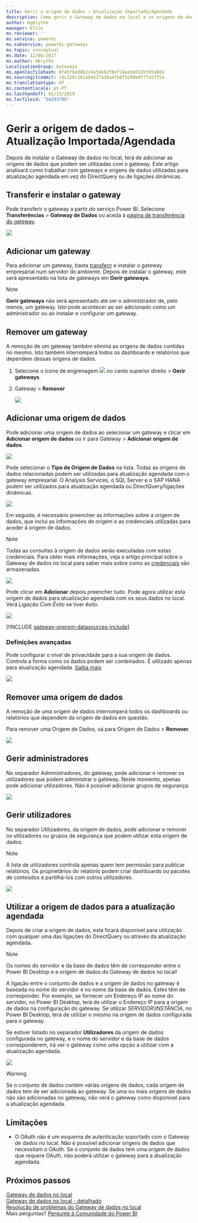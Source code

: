 ```yaml
---
title: Gerir a origem de dados – Atualização Importada/Agendada
description: Como gerir o Gateway de dados no local e as origens de dados que pertencem a esse gateway. Este artigo é específico para origens de dados que podem ser utilizadas com a atualização importada/agendada.
author: mgblythe
manager: kfile
ms.reviewer: ''
ms.service: powerbi
ms.subservice: powerbi-gateways
ms.topic: conceptual
ms.date: 12/06/2017
ms.author: mblythe
LocalizationGroup: Gateways
ms.openlocfilehash: 8f45fbed0b2c4e5de62f8ef18ee9a552bf05486b
ms.sourcegitcommit: c8c126c1b2ab4527a16a4fb8f5208e0f7fa5ff5a
ms.translationtype: HT
ms.contentlocale: pt-PT
ms.lasthandoff: 01/15/2019
ms.locfileid: "54293786"
---
```

# <a name="manage-your-data-source---importscheduled-refresh"></a>Gerir a origem de dados – Atualização Importada/Agendada
Depois de instalar o Gateway de dados no local, terá de adicionar as origens de dados que podem ser utilizadas com o gateway. Este artigo analisará como trabalhar com gateways e origens de dados utilizadas para atualização agendada em vez do DirectQuery ou de ligações dinâmicas.

## <a name="download-and-install-the-gateway"></a>Transferir e instalar o gateway
Pode transferir o gateway a partir do serviço Power BI. Selecione **Transferências** > **Gateway de Dados** ou aceda à [página de transferência do gateway](https://go.microsoft.com/fwlink/?LinkId=698861).

![](media/service-gateway-enterprise-manage-scheduled-refresh/powerbi-download-data-gateway.png)

## <a name="add-a-gateway"></a>Adicionar um gateway
Para adicionar um gateway, basta [transferir](https://go.microsoft.com/fwlink/?LinkId=698863) e instalar o gateway empresarial num servidor do ambiente. Depois de instalar o gateway, este será apresentado na lista de gateways em **Gerir gateways**.

> [!NOTE]
> **Gerir gateways** não será apresentado até ser o administrador de, pelo menos, um gateway. Isto pode acontecer ao ser adicionado como um administrador ou ao instalar e configurar um gateway.
> 
> 

## <a name="remove-a-gateway"></a>Remover um gateway
A remoção de um gateway também elimina as origens de dados contidas no mesmo.  Isto também interromperá todos os dashboards e relatórios que dependem dessas origens de dados.

1. Selecione o ícone de engrenagem ![](media/service-gateway-enterprise-manage-scheduled-refresh/pbi_gearicon.png) no canto superior direito > **Gerir gateways**.
2. Gateway > **Remover**
   
   ![](media/service-gateway-enterprise-manage-scheduled-refresh/datasourcesettings7.png)

## <a name="add-a-data-source"></a>Adicionar uma origem de dados
Pode adicionar uma origem de dados ao selecionar um gateway e clicar em **Adicionar origem de dados** ou ir para Gateway > **Adicionar origem de dados**.

![](media/service-gateway-enterprise-manage-scheduled-refresh/datasourcesettings1.png)

Pode selecionar o **Tipo de Origem de Dados** na lista. Todas as origens de dados relacionadas podem ser utilizadas para atualização agendada com o gateway empresarial. O Analysis Services, o SQL Server e o SAP HANA podem ser utilizados para atualização agendada ou DirectQuery/ligações dinâmicas.

![](media/service-gateway-enterprise-manage-scheduled-refresh/datasourcesettings2.png)

Em seguida, é necessário preencher as informações sobre a origem de dados, que inclui as informações de origem e as credenciais utilizadas para aceder à origem de dados.

> [!NOTE]
> Todas as consultas à origem de dados serão executadas com estas credenciais. Para obter mais informações, veja o artigo principal sobre o Gateway de dados no local para saber mais sobre como as [credenciais](service-gateway-onprem.md#credentials) são armazenadas.
> 
> 

![](media/service-gateway-enterprise-manage-scheduled-refresh/datasourcesettings3-oracle.png)

Pode clicar em **Adicionar** depois preencher tudo.  Pode agora utilizar esta origem de dados para atualização agendada com os seus dados no local. Verá *Ligação Com Êxito* se tiver êxito.

![](media/service-gateway-enterprise-manage-scheduled-refresh/datasourcesettings4.png)

<!-- Shared Install steps Include -->
[!INCLUDE [gateway-onprem-datasources-include](./includes/gateway-onprem-datasources-include.md)]

### <a name="advanced-settings"></a>Definições avançadas
Pode configurar o nível de privacidade para a sua origem de dados. Controla a forma como os dados podem ser combinados. É utilizado apenas para atualização agendada. [Saiba mais](https://support.office.com/article/Privacy-levels-Power-Query-CC3EDE4D-359E-4B28-BC72-9BEE7900B540)

![](media/service-gateway-enterprise-manage-scheduled-refresh/datasourcesettings9.png)

## <a name="remove-a-data-source"></a>Remover uma origem de dados
A remoção de uma origem de dados interromperá todos os dashboards ou relatórios que dependem da origem de dados em questão.  

Para remover uma Origem de Dados, vá para Origem de Dados > **Remover**.

![](media/service-gateway-enterprise-manage-scheduled-refresh/datasourcesettings6.png)

## <a name="manage-administrators"></a>Gerir administradores
No separador Administradores, do gateway, pode adicionar e remover os utilizadores que podem administrar o gateway. Neste momento, apenas pode adicionar utilizadores. Não é possível adicionar grupos de segurança.

![](media/service-gateway-enterprise-manage-scheduled-refresh/datasourcesettings8.png)

## <a name="manage-users"></a>Gerir utilizadores
No separador Utilizadores, da origem de dados, pode adicionar e remover os utilizadores ou grupos de segurança que podem utilizar esta origem de dados.

> [!NOTE]
> A lista de utilizadores controla apenas quem tem permissão para publicar relatórios. Os proprietários do relatório podem criar dashboards ou pacotes de conteúdos e partilhá-los com outros utilizadores.
> 
> 

![](media/service-gateway-enterprise-manage-scheduled-refresh/datasourcesettings5.png)

## <a name="using-the-data-source-for-scheduled-refresh"></a>Utilizar a origem de dados para a atualização agendada
Depois de criar a origem de dados, esta ficará disponível para utilização com qualquer uma das ligações do DirectQuery ou através da atualização agendada.

> [!NOTE]
> Os nomes do servidor e da base de dados têm de corresponder entre o Power BI Desktop e a origem de dados do Gateway de dados no local!
> 
> 

A ligação entre o conjunto de dados e a origem de dados no gateway é baseada no nome do servidor e no nome da base de dados. Estes têm de corresponder. Por exemplo, se fornecer um Endereço IP ao nome do servidor, no Power BI Desktop, terá de utilizar o Endereço IP para a origem de dados na configuração do gateway. Se utilizar *SERVIDOR\INSTÂNCIA*, no Power BI Desktop, terá de utilizar o mesmo na origem de dados configurada para o gateway.

Se estiver listado no separador **Utilizadores** da origem de dados configurada no gateway, e o nome do servidor e da base de dados corresponderem, irá ver o gateway como uma opção a utilizar com a atualização agendada.

![](media/service-gateway-enterprise-manage-scheduled-refresh/powerbi-gateway-enterprise-schedule-refresh.png)

> [!WARNING]
> Se o conjunto de dados contém várias origens de dados, cada origem de dados tem de ser adicionada ao gateway. Se uma ou mais origens de dados não são adicionadas no gateway, não verá o gateway como disponível para a atualização agendada.
> 
> 

## <a name="limitations"></a>Limitações
* O OAuth não é um esquema de autenticação suportado com o Gateway de dados no local. Não é possível adicionar origens de dados que necessitam o OAuth. Se o conjunto de dados tem uma origem de dados que requere OAuth, não poderá utilizar o gateway para a atualização agendada.

## <a name="next-steps"></a>Próximos passos
[Gateway de dados no local](service-gateway-onprem.md)  
[Gateway de dados no local - detalhado](service-gateway-onprem-indepth.md)  
[Resolução de problemas do Gateway de dados no local](service-gateway-onprem-tshoot.md)  
Mais perguntas? [Pergunte à Comunidade do Power BI](http://community.powerbi.com/)

